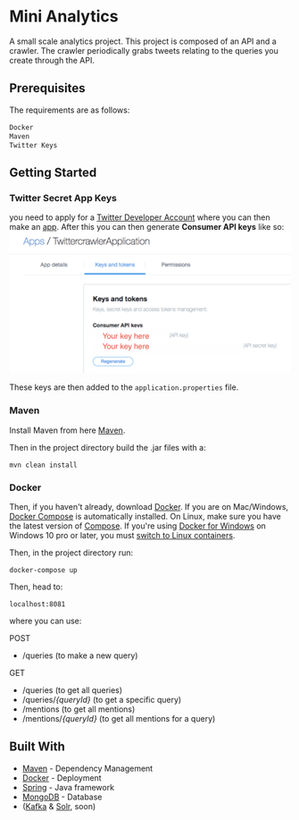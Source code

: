 # Mini Analytics

A small scale analytics project. This project is composed of an API and a crawler.
The crawler periodically grabs tweets relating to the queries you create through the API. 


## Prerequisites
The requirements are as follows:
```
Docker
Maven
Twitter Keys
```
## Getting Started

### Twitter Secret App Keys
you need to apply for a [Twitter Developer Account](https://developer.twitter.com/)
 where you can then make an [app](https://developer.twitter.com/en/apps). 
 After this you can then generate **Consumer API keys** like so:
 ![twitterKeys](resources/twitterKeys.png)
 
 These keys are then added to the ```application.properties``` file. 

### Maven
Install Maven from here [Maven](https://maven.apache.org//download.cgi).

Then in the project directory build the .jar files with a:
```
mvn clean install
```
### Docker
Then, if you haven't already, download [Docker](https://www.docker.com/get-started). 
 If you are on Mac/Windows, [Docker Compose](https://docs.docker.com/compose) is automatically installed. 
 On Linux, make sure you have the latest version of [Compose](https://docs.docker.com/compose/install). 
 If you're using [Docker for Windows](https://docs.docker.com/docker-for-windows/) on Windows 10 pro or later,
 you must 
 [switch to Linux containers](https://docs.docker.com/docker-for-windows/#switch-between-windows-and-linux-containers).

Then, in the project directory run:
```
docker-compose up
```
Then, head to:
``` 
localhost:8081
```
where you can use:

POST
* /queries (to make a new query)

GET
* /queries (to get all queries)
* /queries/_{queryId}_ (to get a specific query)
* /mentions (to get all mentions)
* /mentions/_{queryId}_ (to get all mentions for a query)

## Built With

* [Maven](https://maven.apache.org/) - Dependency Management
* [Docker](https://www.docker.com/) - Deployment 
* [Spring](https://spring.io/) - Java framework
* [MongoDB](https://www.mongodb.com/) - Database
* ([Kafka](https://kafka.apache.org/) & [Solr](http://lucene.apache.org/solr/), soon)
